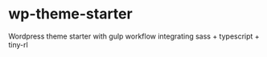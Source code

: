 # wp-theme-starter
Wordpress theme starter with gulp workflow integrating sass + typescript + tiny-rl 
